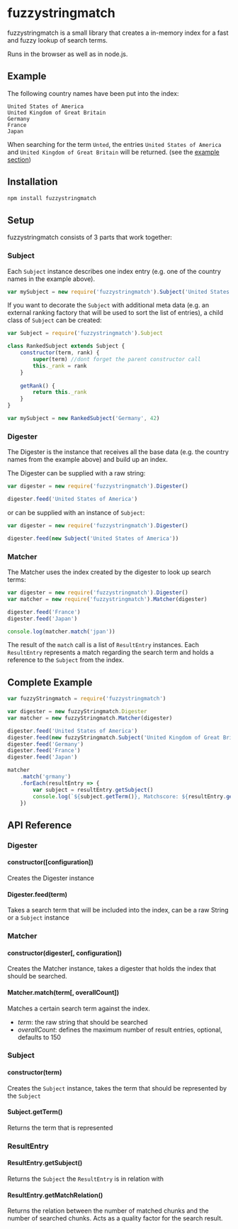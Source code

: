# fuzzystringmatch
fuzzystringmatch is a small library that creates a in-memory index for a fast and fuzzy lookup of search terms.

Runs in the browser as well as in node.js.

## Example
The following country names have been put into the index:
````
United States of America
United Kingdom of Great Britain
Germany
France
Japan
````

When searching for the term `Unted`, the entries `United States of America` and `United Kingdom of Great Britain` will be returned.
(see the [example section](https://github.com/cookiefactory/fuzzystringmatch/tree/master/example))

## Installation
````bash
npm install fuzzystringmatch
````

## Setup
fuzzystringmatch consists of 3 parts that work together:

### Subject
Each `Subject` instance describes one index entry (e.g. one of the country names in the example above).
````javascript
var mySubject = new require('fuzzystringmatch').Subject('United States of America')
````

If you want to decorate the `Subject` with additional meta data (e.g. an external ranking factory that will be used to sort the list of entries),
a child class of `Subject` can be created:

````javascript
var Subject = require('fuzzystringmatch').Subject

class RankedSubject extends Subject {
    constructor(term, rank) {
        super(term) //dont forget the parent constructor call
        this._rank = rank
    }
    
    getRank() {
        return this._rank
    }
}

var mySubject = new RankedSubject('Germany', 42)
````

### Digester
The Digester is the instance that receives all the base data (e.g. the country names from the example above) and build up an index.

The Digester can be supplied with a raw string:
````javascript
var digester = new require('fuzzystringmatch').Digester()

digester.feed('United States of America')
````
or can be supplied with an instance of `Subject`:
````javascript
var digester = new require('fuzzystringmatch').Digester()

digester.feed(new Subject('United States of America'))
````

### Matcher
The Matcher uses the index created by the digester to look up search terms:
````javascript
var digester = new require('fuzzystringmatch').Digester()
var matcher = new require('fuzzystringmatch').Matcher(digester)

digester.feed('France')
digester.feed('Japan')

console.log(matcher.match('jpan'))
````

The result of the `match` call is a list of `ResultEntry` instances.
Each `ResultEntry` represents a match regarding the search term and holds a reference to the `Subject` from the index.

## Complete Example
````javascript
var fuzzyStringmatch = require('fuzzystringmatch')

var digester = new fuzzyStringmatch.Digester
var matcher = new fuzzyStringmatch.Matcher(digester)

digester.feed('United States of America')
digester.feed(new fuzzyStringmatch.Subject('United Kingdom of Great Britain'))
digester.feed('Germany')
digester.feed('France')
digester.feed('Japan')

matcher
    .match('grmany')
    .forEach(resultEntry => {
        var subject = resultEntry.getSubject()
        console.log(`${subject.getTerm()}, Matchscore: ${resultEntry.getMatchRelation()}`)
    })

````

## API Reference

### Digester

#### constructor([configuration])
Creates the Digester instance

#### Digester.feed(term)
Takes a search term that will be included into the index, can be a raw String or a `Subject` instance

### Matcher

#### constructor(digester[, configuration])
Creates the Matcher instance, takes a digester that holds the index that should be searched.

#### Matcher.match(term[, overallCount])
Matches a certain search term against the index.
* *term*: the raw string that should be searched
* *overallCount*: defines the maximum number of result entries, optional, defaults to 150

### Subject

#### constructor(term)
Creates the `Subject` instance, takes the term that should be represented by the `Subject`

#### Subject.getTerm()
Returns the term that is represented

### ResultEntry

#### ResultEntry.getSubject()
Returns the `Subject` the `ResultEntry` is in relation with

#### ResultEntry.getMatchRelation()
Returns the relation between the number of matched chunks and the number of searched chunks.
Acts as a quality factor for the search result.

